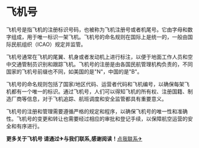 # 飞机号

飞机号是指飞机的注册标识号码，也被称为飞机注册号或者机尾号。它由字母和数字组成，用于唯一标识一架飞机。飞机号的命名规则在国际上是统一的，一般由国际民航组织（ICAO）规定并监管。

飞机号通常在飞机的尾翼、机身或者发动机上进行标注，以便于地面工作人员和空中交通管制员识别和跟踪飞机。飞机号的注册是由各国民航管理机构负责的，不同国家的飞机号前缀也不同，如美国的是"N"，中国的是"B"。

飞机号的命名规则包括了国家/地区代码、运营者代码和飞机编号，以确保每架飞机都有一个唯一的标识。通过飞机号，人们可以得知飞机的所有权、注册国籍、制造厂商等信息，对于飞机追踪、航班调度和安全监管都具有重要意义。

飞机号的注册和管理需要遵循严格的规定和程序，以确保飞机号的唯一性和准确性。飞机号的变更和转让也需要经过相应的审批和登记手续，以保障航空运营的安全和有序进行。

**更多关于飞机号 请通过✈与我们联系,感谢阅读！**[点我联系✈](https://hk.G208.com)